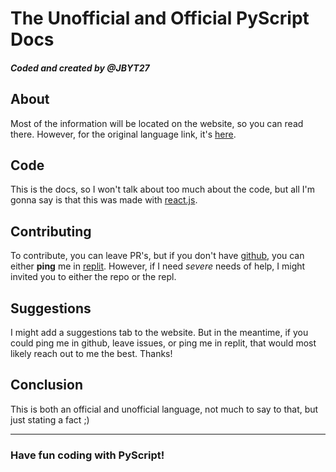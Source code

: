 # The Unofficial and Official PyScript Docs
##### Coded and created by @JBYT27

## About
Most of the information will be located on the website, so you can read there. However, for the original language link, it's [here](https://github.com/JBYT27/PyScript-Compiler).

## Code
This is the docs, so I won't talk about too much about the code, but all I'm gonna say is that this was made with [react.js](https://reactjs.org).

## Contributing
To contribute, you can leave PR's, but if you don't have [github](http://github.com/), you can either **ping** me in [replit](https://replit.com/). However, if I need *severe* needs of help, I might invited you to either the repo or the repl. 

## Suggestions
I might add a suggestions tab to the website. But in the meantime, if you could ping me in github, leave issues, or ping me in replit, that would most likely reach out to me the best. Thanks!

## Conclusion
This is both an official and unofficial language, not much to say to that, but just stating a fact ;) 

--- 

### Have fun coding with PyScript!